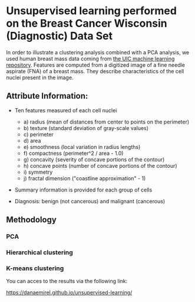 # Unsupervised learning performed on the Breast Cancer Wisconsin (Diagnostic) Data Set

In order to illustrate a clustering analysis combined with a PCA analysis, we used human breast mass data coming from [the UIC machine learning repository](https://archive.ics.uci.edu/ml/datasets/Breast+Cancer+Wisconsin+(Diagnostic)). Features are computed from a digitized image of a fine needle aspirate (FNA) of a breast mass. They describe characteristics of the cell nuclei present in the image.  

## Attribute Information:

- Ten features measured of each cell nuclei
    - a) radius (mean of distances from center to points on the perimeter)
    - b) texture (standard deviation of gray-scale values)
    - c) perimeter
    - d) area
    - e) smoothness (local variation in radius lengths)
    - f) compactness (perimeter^2 / area - 1.0)
    - g) concavity (severity of concave portions of the contour)
    - h) concave points (number of concave portions of the contour)
    - i) symmetry
    - j) fractal dimension ("coastline approximation" - 1)


- Summary information is provided for each group of cells

- Diagnosis: benign (not cancerous) and malignant (cancerous)

## Methodology

### PCA

### Hierarchical clustering 

### K-means clustering

You can acces to the results via the following link:

https://danaemirel.github.io/unsupervised-learning/


